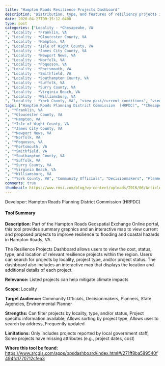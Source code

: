```yaml
---
title: "Hampton Roads Resilience Projects Dashboard"
description: "Distribution, type, and features of resiliency projects in Hampton Roads"
date: 2020-04-27T09:15:12-0400
type: post
categories: ["Locality - *Chesapeake, VA", "Locality - *Franklin, VA", "Locality - *Gloucester County, VA", "Locality - *Hampton, VA", "Locality - *Isle of Wight County, VA", "Locality - *James City County, VA", "Locality - *Newport News, VA", "Locality - *Norfolk, VA", "Locality - *Poquoson, VA", "Locality - *Portsmouth, VA", "Locality - *Smithfield, VA", "Locality - *Southampton County, VA", "Locality - *Suffolk, VA", "Locality - *Surry County, VA", "Locality - *Virginia Beach, VA", "Locality - *Williamsburg, VA", "Locality - *York County, VA", "view past/current conditions", "view future projections"]
tags: ["Hampton Roads Planning District Commission  (HRPDC)", "*Chesapeake, VA", "*Franklin, VA", "*Gloucester County, VA", "*Hampton, VA", "*Isle of Wight County, VA", "*James City County, VA", "*Newport News, VA", "*Norfolk, VA", "*Poquoson, VA", "*Portsmouth, VA", "*Smithfield, VA", "*Southampton County, VA", "*Suffolk, VA", "*Surry County, VA", "*Virginia Beach, VA", "*Williamsburg, VA", "*York County, VA", "Community Officials", "Decisionmakers", "Planners", "State Agencies", "Environmental Planner"]
comments: true
thumbnail: https://www.rmsi.com/blog/wp-content/uploads/2016/06/Article-04.jpg
---
```

Developer: Hampton Roads Planning District Commission  (HRPDC)

#### Tool Summary
**Description:** Part of the Hampton Roads Geospatial Exchange Online portal, this tool provides summary graphics and an interactive map to view current and proposed projects to improve resilience to flooding and coastal hazards in Hampton Roads, VA. 

The Resilience Projects Dashboard allows users to view the cost, status, type, and location of relevant resilience projects within the region. Users can search for projects by locality, project type, and/or project status. The dashboard also includes an interactive map that displays the location and additional details of each project.

**Relevance:** Listed projects can help mitigate climate impacts

**Scope:** Locality

**Target Audience:** Community Officials, Decisionmakers, Planners, State Agencies, Environmental Planner

**Strengths:** Can filter projects by locality, type, and/or status, Project specific information available, Allows sorting by project type, Allows user to search by address, Frequently updated

**Limitations:** Only includes projects reported by local government staff, Some projects have missing attributes (e.g., project dates, cost)

**Where this tool be found:** https://www.arcgis.com/apps/opsdashboard/index.html#/271ff8ba589540f494fc1770712cfea3
